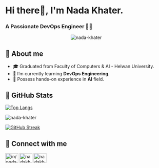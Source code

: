 # Hi there👋, I'm Nada Khater. 
### A Passionate DevOps Engineer 👩‍💻

<p align="center"> <img src="https://komarev.com/ghpvc/?username=nada-khater&label=Profile%20views&color=0e75b6&style=flat" alt="nada-khater" /> </p>

## 📝 About me
- 🎓 Graduated from Faculty of Computers & AI - Helwan University.
- 🌱 I’m currently learning **DevOps Engineering**.
- 🤖 Possess hands-on experience in **AI** field.


## 🎯 GitHub Stats
[![Top Langs](https://github-readme-stats.vercel.app/api/top-langs/?username=nada-khater&layout=compact)](https://github.com/nada-khater/github-readme-stats)

<p><img align="center" src="https://github-readme-stats.vercel.app/api?username=nada-khater&show_icons=true&locale=en" alt="nada-khater" /></p>

[![GitHub Streak](https://github-readme-streak-stats.herokuapp.com/?user=nada-khater)](https://git.io/streak-stats)





## 📧 Connect with me 
<p align="left">
<a href="https://www.linkedin.com/in/nada-khater74" target="blank"><img align="center" src="https://raw.githubusercontent.com/rahuldkjain/github-profile-readme-generator/master/src/images/icons/Social/linked-in-alt.svg" alt="in/nada-khater" height="30" width="40" /></a>
<a href="https://www.kaggle.com/nadakhater22" target="blank"><img align="center" src="https://raw.githubusercontent.com/rahuldkjain/github-profile-readme-generator/master/src/images/icons/Social/kaggle.svg" alt="nadakhater22" height="30" width="40" /></a>
<a href="https://www.hackerrank.com/profile/nadakhater" target="blank"><img align="center" src="https://raw.githubusercontent.com/rahuldkjain/github-profile-readme-generator/master/src/images/icons/Social/hackerrank.svg" alt="nadakhater" height="30" width="40" /></a>
</p>
